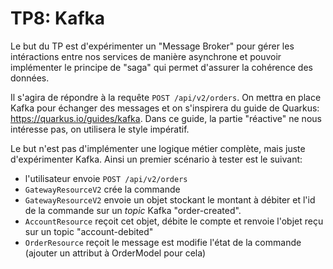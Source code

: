 # TP8: Kafka

Le but du TP est d'expérimenter un "Message Broker" pour gérer les intéractions entre nos services de manière asynchrone et pouvoir implémenter le principe de "saga" qui permet d'assurer la cohérence des données.

Il s'agira de répondre à la requête `POST /api/v2/orders`. On mettra en place Kafka pour échanger des messages et on s'inspirera du guide de Quarkus: https://quarkus.io/guides/kafka. Dans ce guide, la partie "réactive" ne nous intéresse pas, on utilisera le style impératif.

Le but n'est pas d'implémenter une logique métier complète, mais juste d'expérimenter Kafka. Ainsi un premier scénario à tester est le suivant:
- l'utilisateur envoie `POST /api/v2/orders`
- `GatewayResourceV2` crée la commande
- `GatewayResourceV2` envoie un objet stockant le montant à débiter et l'id de la commande sur un _topic_ Kafka "order-created".
- `AccountResource` reçoit cet objet, débite le compte et renvoie l'objet reçu sur un topic "account-debited"
- `OrderResource` reçoit le message est modifie l'état de la commande (ajouter un attribut à OrderModel pour cela)
